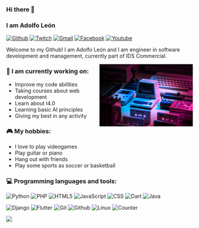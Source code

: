 ### Hi there 👋
### I am Adolfo León
[![Github](https://img.shields.io/badge/-Github-000?style=flat&logo=Github&logoColor=white)](https://github.com/Adogamm)
[![Twitch](https://img.shields.io/badge/-Twitch-6441A4?style=flat&logo=Twitch&logoColor=white)](https://www.twitch.tv/adogamm)
[![Gmail](https://img.shields.io/badge/-Gmail-c14438?style=flat&logo=Gmail&logoColor=white)](mailto:fantasydatacr7@gmail.com)
[![Facebook](https://img.shields.io/badge/-Facebook-fff?style=flat&logo=Facebook)](https://www.facebook.com/alexis.paez.7547)
[![Youtube](https://img.shields.io/badge/-YouTube-fff?style=flat&logo=youtube&logoColor=red)](https://www.youtube.com/channel/UCdK5P47Es4q3Zf64X3uXcyQ)

Welcome to my Github! I am Adolfo León and I am engineer in software development and management, currently part of IDS Commercial.

<img align="right" alt="img" src="https://github.com/Adogamm/Adogamm/blob/main/cover-image1.jpg?raw=true" width="50%" height="auto" />

### 🌱 I am currently working on:
- Improve my code abilities
- Taking courses about web development
- Learn about I4.0
- Learning basic AI principles
- Giving my best in any activity

### :video_game: My hobbies:
- I love to play videogames
- Play guitar or piano
- Hang out with friends
- Play some sports as soccer or basketball

### :computer: Programming languages and tools:

![Python](https://img.shields.io/badge/-Python-222?style=flat&logo=python)
![PHP](https://img.shields.io/badge/-PHP-222?style=flat&logo=php)
![HTML5](https://img.shields.io/badge/-HTML5-222?style=flat&logo=html5)
![JavaScript](https://img.shields.io/badge/-JavaScript-222?style=flat&logo=javascript)
![CSS](https://img.shields.io/badge/-CSS3-222?style=flat&logo=CSS3)
![Dart](https://img.shields.io/badge/-Dart-222?style=flat&logo=Dart)
![Java](https://img.shields.io/badge/-Java-222?style=flat&logo=Java)
<br />

![Django](https://img.shields.io/badge/-Django-222?style=flat&logo=django)
![Flutter](https://img.shields.io/badge/-Flutter-222?style=flat&logo=flutter)
![Git](https://img.shields.io/badge/-Git-222?style=flat&logo=git)
![Github](https://img.shields.io/badge/-Github-222?style=flat&logo=github)
![Linux](https://img.shields.io/badge/-Linux-222?style=flat&logo=linux)
![Counter](https://komarev.com/ghpvc/?username=Adogamm)

<p>
	<img width="50%" src="https://github-readme-stats.vercel.app/api/top-langs/?username=Adogamm&theme=dracula&langs_count=5" />

